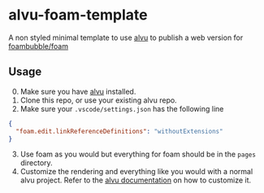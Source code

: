 # alvu-foam-template

A non styled minimal template to use [alvu](https://github.com/barelyhuman/alvu) to publish
a web version for [foambubble/foam](https://github.com/foambubble/foam)

## Usage

0. Make sure you have [alvu](https://github.com/barelyhuman/alvu) installed.
1. Clone this repo, or use your existing alvu repo.
2. Make sure your `.vscode/settings.json` has the following line

```json
{
  "foam.edit.linkReferenceDefinitions": "withoutExtensions"
}
```

3. Use foam as you would but everything for foam should be in the `pages` directory.
4. Customize the rendering and everything like you would with a normal alvu project. Refer to the [alvu documentation](https://reaper.codeberg.page/alvu/) on how to customize it.
